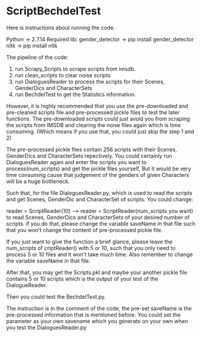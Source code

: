 # ScriptBechdelTest
Here is instructions about running the code.

Python -> 2.7.14
Required lib:
gender_detector -> pip install gender_detector 
nltk            -> pip install nltk


The pipeline of the code:
1. run Scrapy_Scripts to scrape scripts from imsdb.
2. run clean_scripts to clear noise scripts
3. run DialoguesReader to process the scripts for their Scenes, GenderDics and CharacterSets
4. run BechdelTest to get the Statistics information.


However, it is highly recommended that you use the pre-downloaded and pre-cleaned scripts file and pre-processed pickle files to test the later functions.
The pre-downloaded scripts could just avoid you from scraping the scripts from IMSDB and clearing the noise files again which is time consuming.
(Which means if you use that, you could just skip the step 1 and 2)

The pre-processed pickle files contain 256 scripts with their Scenes, GenderDics and CharacterSets repectively.
You could certainly run DialoguesReader again and enter the scripts you want to process(num_scripts) and get the pickle files yourself,
But it would be very time consuming cause that judgement of the genders of given Characters will be a huge bottleneck.
  

Such that, for the file DialoguesReader.py, which is used to read the scripts and get Scenes, GenderDic and CharacterSet of scripts.
You could change:

reader = ScriptReader(10) --> reader = ScriptReader(num_scripts you want) to read Scenes, GenderDics and CharacterSets of your desired number of scripts.
if you do that, please change the variable saveName in that file such that you won't change the content of pre-processed pickle file.

If you just want to give the function a brief glance, please leave the num_scripts of criptReader() with 5 or 10, such that you only need to process 5 or 10 files and it won't take much time. Also remember to change the variable saveName in that file.



After that, you may get the Scripts.pkl and maybe your another pickle file contains 5 or 10 scripts which is the output of your test of the DialogueReader.

Then you could test the BechdelTest.py.

The instruction is in the comment of the code, the pre-set saveName is the pre-processed information that is mentioned before.
You could set the parameter as your own savename which you generate on your own when you test the DialoguesReader.py
